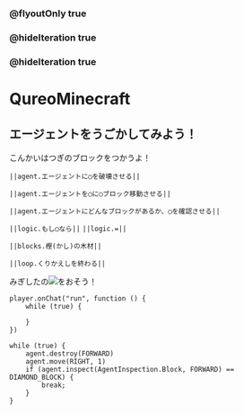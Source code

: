 ### @flyoutOnly true
### @hideIteration true
### @hideIteration true
# QureoMinecraft

## エージェントをうごかしてみよう！

こんかいはつぎのブロックをつかうよ！

``||agent.エージェントに◯を破壊させる||``

``||agent.エージェントを◯に◯ブロック移動させる||``

``||agent.エージェントにどんなブロックがあるか、◯を確認させる||``

``||logic.もし◯なら||``
``||logic.=||``

``||blocks.樫(かし)の木材||``

``||loop.くりかえしを終わる||``

みぎしたの![](https://raw.githubusercontent.com/camp-minecraft/TechkidsCampTutorial/master/images/playbutton.png)をおそう！

```template
player.onChat("run", function () {
    while (true) {

    }
})

```

```ghost
while (true) {
    agent.destroy(FORWARD)
    agent.move(RIGHT, 1)
    if (agent.inspect(AgentInspection.Block, FORWARD) == DIAMOND_BLOCK) {
        break;
    }
}

```